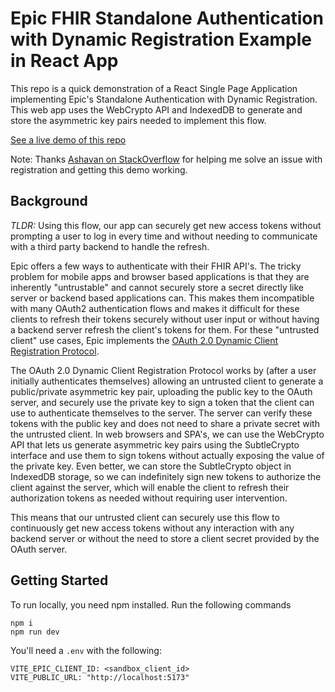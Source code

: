 # Epic FHIR Standalone Authentication with Dynamic Registration Example in React App

This repo is a quick demonstration of a React Single Page Application implementing Epic's Standalone Authentication with Dynamic Registration. This web app uses the WebCrypto API and IndexedDB to generate and store the asymmetric key pairs needed to implement this flow.

[See a live demo of this repo](https://dreamy-frangollo-bf9d4c.netlify.app/)

Note: Thanks [Ashavan on StackOverflow](https://stackoverflow.com/questions/74894353/how-to-resolve-epics-fhir-oauth2-dynamic-registration-invalid-client-metadata/74895541#74895541) for helping me solve an issue with registration and getting this demo working.

## Background

_TLDR:_ Using this flow, our app can securely get new access tokens without prompting a user to log in every time and without needing to communicate with a third party backend to handle the refresh.

Epic offers a few ways to authenticate with their FHIR API's. The tricky problem for mobile apps and browser based applications is that they are inherently "untrustable" and cannot securely store a secret directly like server or backend based applications can. This makes them incompatible with many OAuth2 authentication flows and makes it difficult for these clients to refresh their tokens securely without user input or without having a backend server refresh the client's tokens for them. For these "untrusted client" use cases, Epic implements the [OAuth 2.0 Dynamic Client Registration Protocol](https://fhir.epic.com/Documentation?docId=oauth2&section=Standalone-Oauth2-OfflineAccess-0).

The OAuth 2.0 Dynamic Client Registration Protocol works by (after a user initially authenticates themselves) allowing an untrusted client to generate a public/private asymmetric key pair, uploading the public key to the OAuth server, and securely use the private key to sign a token that the client can use to authenticate themselves to the server. The server can verify these tokens with the public key and does not need to share a private secret with the untrusted client. In web browsers and SPA's, we can use the WebCrypto API that lets us generate asymmetric key pairs using the SubtleCrypto interface and use them to sign tokens without actually exposing the value of the private key. Even better, we can store the SubtleCrypto object in IndexedDB storage, so we can indefinitely sign new tokens to authorize the client against the server, which will enable the client to refresh their authorization tokens as needed without requiring user intervention.

This means that our untrusted client can securely use this flow to continuously get new access tokens without any interaction with any backend server or without the need to store a client secret provided by the OAuth server.

## Getting Started

To run locally, you need npm installed. Run the following commands

```
npm i
npm run dev
```

You'll need a `.env` with the following:

```
VITE_EPIC_CLIENT_ID: <sandbox_client_id>
VITE_PUBLIC_URL: "http://localhost:5173"
```
